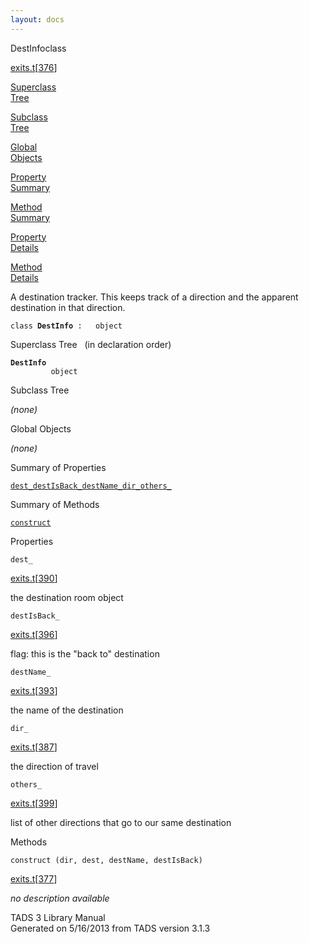 ```yaml
---
layout: docs
---
```

<span class="title">DestInfo</span><span class="type">class</span>

[exits.t](../file/exits.t.html)\[[376](../source/exits.t.html#376)\]

[Superclass  
Tree](#_SuperClassTree_)

[Subclass  
Tree](#_SubClassTree_)

[Global  
Objects](#_ObjectSummary_)

[Property  
Summary](#_PropSummary_)

[Method  
Summary](#_MethodSummary_)

[Property  
Details](#_Properties_)

[Method  
Details](#_Methods_)



A destination tracker. This keeps track of a direction and the apparent
destination in that direction.

`class `**`DestInfo`**` :   object`



<span id="_SuperClassTree_"></span>



<span class="hdln">Superclass Tree</span>   (in declaration order)



**`DestInfo`**  
`         object`  
<span id="_SubClassTree_"></span>



<span class="hdln">Subclass Tree</span>  



*(none)* <span id="_ObjectSummary_"></span>



<span class="hdln">Global Objects</span>  



*(none)* <span id="_PropSummary_"></span>



<span class="hdln">Summary of Properties</span>  



[`dest_`](#dest_)[`destIsBack_`](#destIsBack_)[`destName_`](#destName_)[`dir_`](#dir_)[`others_`](#others_)

<span id="_MethodSummary_"></span>



<span class="hdln">Summary of Methods</span>  



[`construct`](#construct)

<span id="_Properties_"></span>



<span class="hdln">Properties</span>  



<span id="dest_"></span>

`dest_`

[exits.t](../file/exits.t.html)\[[390](../source/exits.t.html#390)\]



the destination room object



<span id="destIsBack_"></span>

`destIsBack_`

[exits.t](../file/exits.t.html)\[[396](../source/exits.t.html#396)\]



flag: this is the "back to" destination



<span id="destName_"></span>

`destName_`

[exits.t](../file/exits.t.html)\[[393](../source/exits.t.html#393)\]



the name of the destination



<span id="dir_"></span>

`dir_`

[exits.t](../file/exits.t.html)\[[387](../source/exits.t.html#387)\]



the direction of travel



<span id="others_"></span>

`others_`

[exits.t](../file/exits.t.html)\[[399](../source/exits.t.html#399)\]



list of other directions that go to our same destination



<span id="_Methods_"></span>



<span class="hdln">Methods</span>  



<span id="construct"></span>

`construct (dir, dest, destName, destIsBack)`

[exits.t](../file/exits.t.html)\[[377](../source/exits.t.html#377)\]



*no description available*





TADS 3 Library Manual  
Generated on 5/16/2013 from TADS version 3.1.3


